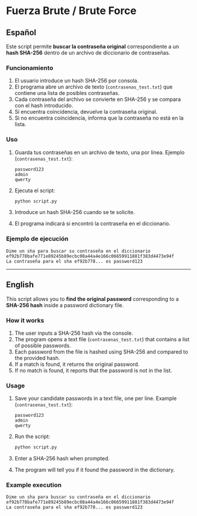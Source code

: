 # Fuerza Brute / Brute Force

## Español

Este script permite **buscar la contraseña original** correspondiente a un **hash SHA-256** dentro de un archivo de diccionario de contraseñas.

### Funcionamiento

1. El usuario introduce un hash SHA-256 por consola.
2. El programa abre un archivo de texto (`contrasenas_test.txt`) que contiene una lista de posibles contraseñas.
3. Cada contraseña del archivo se convierte en SHA-256 y se compara con el hash introducido.
4. Si encuentra coincidencia, devuelve la contraseña original.
5. Si no encuentra coincidencia, informa que la contraseña no está en la lista.

### Uso

1. Guarda tus contraseñas en un archivo de texto, una por línea.
   Ejemplo (`contrasenas_test.txt`):

   ```
   password123
   admin
   qwerty
   ```
2. Ejecuta el script:

   ```bash
   python script.py
   ```
3. Introduce un hash SHA-256 cuando se te solicite.
4. El programa indicará si encontró la contraseña en el diccionario.

### Ejemplo de ejecución

```
Dime un sha para buscar su contraseña en el diccionario
ef92b778bafe771e89245b89ecbc08a44a4e166c06659911881f383d4473e94f
La contraseña para el sha ef92b778... es password123
```

---

## English

This script allows you to **find the original password** corresponding to a **SHA-256 hash** inside a password dictionary file.

### How it works

1. The user inputs a SHA-256 hash via the console.
2. The program opens a text file (`contrasenas_test.txt`) that contains a list of possible passwords.
3. Each password from the file is hashed using SHA-256 and compared to the provided hash.
4. If a match is found, it returns the original password.
5. If no match is found, it reports that the password is not in the list.

### Usage

1. Save your candidate passwords in a text file, one per line.
   Example (`contrasenas_test.txt`):

   ```
   password123
   admin
   qwerty
   ```
2. Run the script:

   ```bash
   python script.py
   ```
3. Enter a SHA-256 hash when prompted.
4. The program will tell you if it found the password in the dictionary.

### Example execution

```
Dime un sha para buscar su contraseña en el diccionario
ef92b778bafe771e89245b89ecbc08a44a4e166c06659911881f383d4473e94f
La contraseña para el sha ef92b778... es password123
```
